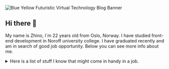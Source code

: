![Blue Yellow Futuristic Virtual Technology Blog Banner](https://user-images.githubusercontent.com/74776389/196005822-0d115932-d864-49d4-9456-f4333d0b3f19.jpg)

## Hi there 👋
My name is Zhino, I´m 22 years old from Oslo, Norway. I have studied front-end development in Noroff university college.
I have graduated recently and am in search of good job  opportunity.
Below you can see more info about me. 

<details>
 <summary>Here is a list of stuff I know that might come in handy in a job.</summary>

| My job skills  | Other tools    | Other skills     
|----------------|----------------|----------------|
| HTML           | Babel          | Gantt chart    |
| CSS            | WpordPress     | Adobe XD       |
| JavaScript     | Shopify        | Adobe Photoshop|
| TypeScript     | REST API       | Procreate      |
| React.js       | Parcel         | Office 365
| Next.js        | Strapi
| Graphic design | Bootstrap
| Tailwind CSS   | Sass   
 </detail>                 
 
<details>
  
<summary>Click to see what laguages I speak fluently</summary>

| Rank | Languages |
|-----:|-----------|
|     1| Norwegian |
|     2| English   |
|     3| Kurdish   |
|     4| Persian   |
  
</details>

## 📱 How to contact me
- https://www.linkedin.com/in/zhino-babamiri-073122237/
- zhinobabamiri@gmail.com
- https://github.com/z-design1
